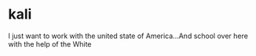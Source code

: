 # kali
I just want to work with the united state of America...And school over here with the help of the White
